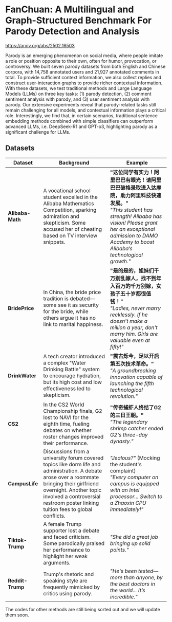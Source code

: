 # FanChuan: A Multilingual and Graph-Structured Benchmark For Parody Detection and Analysis

https://arxiv.org/abs/2502.16503

Parody is an emerging phenomenon on social media, where people imitate a role or position opposite to their own, often for humor, provocation, or controversy. We built seven parody datasets from both English and Chinese corpora, with 14,758 annotated users and 21,927 annotated comments in total. To provide sufficient context information, we also collect replies and construct user-interaction graphs to provide richer contextual information. With these datasets, we test traditional methods and Large Language Models (LLMs) on three key tasks: (1) parody detection, (2) comment sentiment analysis with parody, and (3) user sentiment analysis with parody. Our extensive experiments reveal that parody-related tasks still remain challenging for all models, and contextual information plays a critical role. Interestingly, we find that, in certain scenarios, traditional sentence embedding methods combined with simple classifiers can outperform advanced LLMs, i.e. DeepSeek-R1 and GPT-o3, highlighting parody as a significant challenge for LLMs.

## Datasets

| **Dataset**       | **Background** | **Example** |
|-------------------|---------------|-------------|
| **Alibaba-Math**  | A vocational school student excelled in the Alibaba Mathematics Competition, sparking admiration and skepticism. Some accused her of cheating based on TV interview snippets. | **"这位同学有实力！阿里巴巴有眼光！请阿里巴巴破格录取进入达摩院，助力阿里科技快速发展。"** <br> *"This student has strength! Alibaba has vision! Please grant her an exceptional admission to DAMO Academy to boost Alibaba’s technological growth."* |
| **BridePrice**    | In China, the bride price tradition is debated—some see it as security for the bride, while others argue it has no link to marital happiness. | **"是的是的，姐妹们千万别乱嫁人，找不到年入百万的千万别嫁，女孩子五十岁都很值钱！"** <br> *"Ladies, never marry recklessly. If he doesn't make a million a year, don't marry him. Girls are valuable even at fifty!"* |
| **DrinkWater**    | A tech creator introduced a complex "Water Drinking Battle" system to encourage hydration, but its high cost and low effectiveness led to skepticism. | **"震古烁今，足以开启第五次技术革命。"** <br> *"A groundbreaking innovation capable of launching the fifth technological revolution."* |
| **CS2**          | In the CS2 World Championship finals, G2 lost to NAVI for the eighth time, fueling debates on whether roster changes improved their performance. | **"传奇捕虾人终结了G2的三日王朝。"** <br> *"The legendary shrimp catcher ended G2's three-day dynasty."*|
| **CampusLife**    | Discussions from a university forum covered topics like dorm life and administration. A debate arose over a roommate bringing their girlfriend overnight. Another topic involved a controversial restroom poster linking tuition fees to global conflicts. | *"Jealous?"* (Mocking the student's complaint) <br> *"Every computer on campus is equipped with an Intel processor... Switch to a Zhaoxin CPU immediately!"* |
| **Tiktok-Trump**  | A female Trump supporter lost a debate and faced criticism. Some parodically praised her performance to highlight her weak arguments. | *"She did a great job bringing up solid points."* |
| **Reddit-Trump**  | Trump's rhetoric and speaking style are frequently mimicked by critics using parody. | *"He's been tested—more than anyone, by the best doctors in the world... It’s incredible."* |


The codes for other methods are still being sorted out and we will update them soon.

